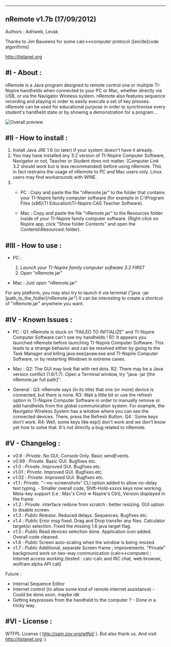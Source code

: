 --------------------------
nRemote v1.7b (17/09/2012)
--------------------------
Authors : Adriweb, Levak

Thanks to Jim Bauwens for some calc<->computer protocol ([en/de]code algorithms)

http://tiplanet.org


#I - About : 
-----------
nRemote is a Java program designed to remote control one or multiple TI-Nspire handhelds when connected to your PC or Mac, whether directly via USB, or via the Navigator Wireless system.
nRemote also features sequence recording and playing in order to easily execute a set of key presses.
nRemote can be used for educational purpose in order to synchronise every student's handheld state or by showing a demonstration for a program...

![Overall preview](http://i.imgur.com/IhVB1.jpg)

#II - How to install :
---------------------
1. Install Java JRE 1.6 (or later) if your system doesn't have it already.
2. You may have installed any 3.2 version of TI-Nspire Computer Software, Navigator or not, Teacher or Student does not matter. (Computer Link 3.2 should work but is less recommanded) before using nRemote. This in fact restrains the usage of nRemote to PC and Mac users only. Linux users may find workarounds with WINE.
3. * PC : 
Copy and paste the file "nRemote.jar" to the folder that contains your TI-Nspire family computer software (for example in C:\Program Files (x86)\TI Education\TI-Nspire CAS Teacher Software\).

   * Mac :
Copy and paste the file "nRemote.jar" to the Resources folder inside of your TI-Nspire family computer software. (Right-click on Nspire app, click "Show folder Contents" and open the Contents\Resources\ folder).


#III - How to use :
------------------
 * PC :
    1) *Launch your TI-Nspire family computer software 3.2 FIRST*
    2) Open "nRemote.jar"
	
 * Mac : Just open "nRemote.jar"

For any platform, you may also try to launch it via terminal ("java -jar [path_to_the_fodler]/nRemote.jar")
It can be interesting to create a shortcut of "nRemote.jar" anywhere you want.


#IV - Known Issues :
-----------------
* PC :
    Q1: nRemote is stuck on "FAILED TO INITIALIZE" and TI-Nspire Computer Software can't see my handhelds !
    R1: It appears you launched nRemote before launching TI-Nspire Computer Software. This leads to a strange behavior and can be resolved either by going to the Task Manager and killing java.exe/javaw.exe and TI-Nspire Computer Software, or by restarting Windows in extreme cases.

* Mac :
    Q2: The GUI may look flat with red dots.
    R2: There may be a Java version conflict (1.6/1.7). Open a Terminal window, try "java -jar [the nRemote.jar full path]".

* General :
    Q3: nRemote says (in its title) that one (or more) device is connected, but there is none.
	R3: Wait a little bit or use the refresh option in TI-Nspire Computer Software in order to manually remove or add handhelds from the global communication system. For example, the Navigator Wireless System has a window where you can see the connected devices. There, press the Refresh Button.
    Q4 : Some keys don't work.
    R4: Well, some keys like exp() don't work and we don't know yet how to solve that. It's not directly a bug related to nRemote.


#V - Changelog :
----------------
- v0.9 : *Private*. No GUI, Console Only. Basic sendEvents.
- v0.99 : *Private*. Basic GUI. Bugfixes etc.
- v1.0 : *Private*. Improved GUI. Bugfixes etc.
- v1.01 : *Private*. Improved GUI. Bugfixes etc.
- v1.02 : *Private*. Improved GUI. Bugfixes etc.
- v1.1 : *Private*. "--no-screenshots" CLI option added to allow no-delay text typing, - Smaller overall code, Shift-Hold-xxxxx keys now working, Meta-key support (i.e : Mac's Cmd => Nspire's Ctrl), Version displayed in the frame
- v1.2 : *Private*. interface redone from scratch : better resizing. GUI option to disable screen.
- v1.3 : *Public Release*. Reduced delays. Sequences. Bugfixes etc.
- v1.4 : *Public* Error msg fixed. Drag and Drop transfer any files. Calculator target(s) selection. Fixed the missing 1.6 java target flag.
- v1.5 : *Public* Read devices selection done. Application icon added. Overall code cleaned.
- v1.6 : *Public* Screen auto-scaling when the window is being resized.
- v1.7 : *Public* Additional, separate Screen frame ; improvements. "Private" background work on two-way communication (calc<->computer) : Internet access working (tested : calc-calc and IRC chat, web browser, wolfram alpha API call)

Future :
- Internal Sequence Editor
- Internet control (to allow some kind of remote internet assistance)  -  Could be done soon, maybe idk
- Getting keypresses from the handheld to the computer ?  -  Done in a tricky way.


#VI - License :
-------------
WTFPL License ( http://sam.zoy.org/wtfpl/ ). But also thank us. And visit http://tiplanet.org :)
